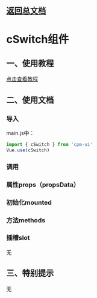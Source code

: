 ## [返回总文档](https://github.com/cpm828/cpm-ui)


# cSwitch组件

## 一、使用教程
[点击查看教程](https://cpm828.github.io/cpm_ui/demo/index.html#/switch)



## 二、使用文档
### 导入
main.js中：
```js
import { cSwitch } from 'cpm-ui'
Vue.use(cSwitch)
```

### 调用

### 属性props（propsData）

### 初始化mounted

### 方法methods

### 插槽slot
无



## 三、特别提示
无